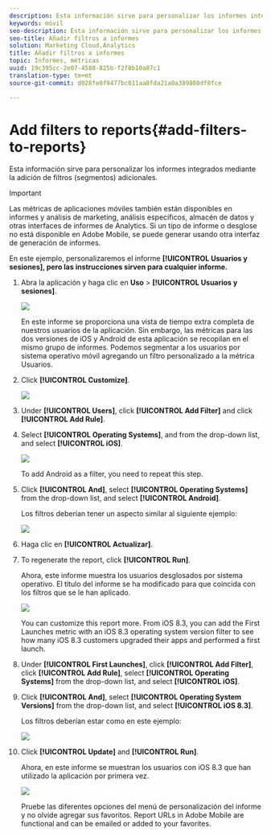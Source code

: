 ```yaml
---
description: Esta información sirve para personalizar los informes integrados mediante la adición de filtros (segmentos) adicionales.
keywords: móvil
seo-description: Esta información sirve para personalizar los informes integrados mediante la adición de filtros (segmentos) adicionales.
seo-title: Añadir filtros a informes
solution: Marketing Cloud,Analytics
title: Añadir filtros a informes
topic: Informes, métricas
uuid: 19c395cc-2e07-4588-825b-f2f8b10a87c1
translation-type: tm+mt
source-git-commit: d028fe0f9477bc011aa8fda21a0a389808df0fce

---
```



# Add filters to reports{#add-filters-to-reports}

Esta información sirve para personalizar los informes integrados mediante la adición de filtros (segmentos) adicionales.

>[!IMPORTANT]
>
>Las métricas de aplicaciones móviles también están disponibles en informes y análisis de marketing, análisis específicos, almacén de datos y otras interfaces de informes de Analytics. Si un tipo de informe o desglose no está disponible en Adobe Mobile, se puede generar usando otra interfaz de generación de informes.

En este ejemplo, personalizaremos el informe **[!UICONTROL Usuarios y sesiones], pero las instrucciones sirven para cualquier informe.**

1. Abra la aplicación y haga clic en **Uso** &gt; **[!UICONTROL Usuarios y sesiones]**.

   ![](assets/customize1.png)

   En este informe se proporciona una vista de tiempo extra completa de nuestros usuarios de la aplicación. Sin embargo, las métricas para las dos versiones de iOS y Android de esta aplicación se recopilan en el mismo grupo de informes. Podemos segmentar a los usuarios por sistema operativo móvil agregando un filtro personalizado a la métrica Usuarios.

1. Click **[!UICONTROL Customize]**.

   ![](assets/customize2.png)

1. Under **[!UICONTROL Users]**, click **[!UICONTROL Add Filter]** and click **[!UICONTROL Add Rule]**.

1. Select **[!UICONTROL Operating Systems]**, and from the drop-down list, and select **[!UICONTROL iOS]**.

   ![](assets/customize3.png)

   To add Android as a filter, you need to repeat this step.

1. Click **[!UICONTROL And]**, select **[!UICONTROL Operating Systems]** from the drop-down list, and select **[!UICONTROL Android]**.

   Los filtros deberían tener un aspecto similar al siguiente ejemplo:

   ![](assets/customize4.png)

1. Haga clic en **[!UICONTROL Actualizar]**.
1. To regenerate the report, click **[!UICONTROL Run]**.

   Ahora, este informe muestra los usuarios desglosados por sistema operativo. El título del informe se ha modificado para que coincida con los filtros que se le han aplicado.

   ![](assets/customize5.png)

   You can customize this report more. From iOS 8.3, you can add the First Launches metric with an iOS 8.3 operating system version filter to see how many iOS 8.3 customers upgraded their apps and performed a first launch.
1. Under **[!UICONTROL First Launches]**, click **[!UICONTROL Add Filter]**, click **[!UICONTROL Add Rule]**, select **[!UICONTROL Operating Systems]** from the drop-down list, and select **[!UICONTROL iOS]**.
1. Click **[!UICONTROL And]**, select **[!UICONTROL Operating System Versions]** from the drop-down list, and select **[!UICONTROL iOS 8.3]**.

   Los filtros deberían estar como en este ejemplo:

   ![](assets/customize6.png)

1. Click **[!UICONTROL Update]** and **[!UICONTROL Run]**.

   Ahora, en este informe se muestran los usuarios con iOS 8.3 que han utilizado la aplicación por primera vez.

   ![](assets/customize7.png)

   Pruebe las diferentes opciones del menú de personalización del informe y no olvide agregar sus favoritos. Report URLs in Adobe Mobile are functional and can be emailed or added to your favorites.
